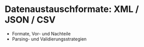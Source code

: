 # Datenaustauschformate: XML / JSON / CSV

- Formate, Vor- und Nachteile
- Parsing- und Validierungsstrategien
